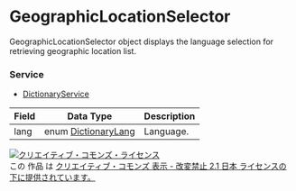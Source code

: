 # GeographicLocationSelector
GeographicLocationSelector object displays the language selection for retrieving geographic location list.
### Service
+ [DictionaryService](../services/DictionaryService.md)

| Field | Data Type | Description | 
|---|---|---|
| lang| enum <a href="../data/DictionaryLang.md">DictionaryLang</a>| Language. |
<a rel="license" href="http://creativecommons.org/licenses/by-nd/2.1/jp/"><img alt="クリエイティブ・コモンズ・ライセンス" style="border-width:0" src="https://i.creativecommons.org/l/by-nd/2.1/jp/88x31.png" /></a><br />この 作品 は <a rel="license" href="http://creativecommons.org/licenses/by-nd/2.1/jp/">クリエイティブ・コモンズ 表示 - 改変禁止 2.1 日本 ライセンスの下に提供されています。</a>
